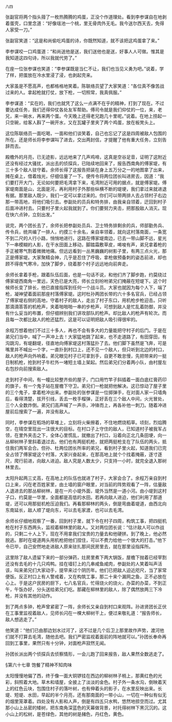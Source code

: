     八四 

   张副官将两个指头箝了一枚热腾腾的鸡蛋，正没个作道理处。看到李参谋自在地剥着蛋壳，口里念道：“好像瑶池一个桃，里无骨肉外无毛。我今送尔西天去，免得人家受一刀。”

   张副官笑道：“这是和尚偷吃鸡蛋的诗，你既然知道，就不该把这鸡蛋拿了来。”

   李参谋咬一口鸡蛋道：“和尚送他是送，我们送他也是送，好事人人可做。惟其是我知道这四句诗，所以我就代劳了。”

   在座一位张参谋也笑道：“李参谋既是当仁不让，我们也当见义勇为吧。”说着，学了样，把蛋放在冷水里浸了浸，也剥起壳来。

   大家虽是不愿高声，也都格格地笑着。陈联络员望了大家笑道：“各位真不像苦战过来的人。拿起枪就打仗，放下枪，一切照常，我真佩服。”

   李参谋道：“实在的，我们也就凭了这么一点满不在乎的精神，打到了现在。不过要达成任务，我们还得仰仗各处友军帮助。傅司令就是我们仰仗的一位，来，老兄，来一碗水，再来两个蛋。今天晚上还得老兄跑几十里呢。”说着。在地上捞起一只空碗，给客人斟了一碗开水，又在瓦罐子里夹了两个鸡蛋，放在板凳头上。

   这位陈联络员一面吃喝，一面和他们谈笑着，自己也忘记了这是四周被敌人包围的所在。还是师长将李参谋叫了进去，交出两封信，才提醒了他有重大任务，立刻告辞而去。

   殿檐外的月亮，已无迹影，远远地来了几声鸡啼，这真是空谷足音，证明了这附近还没有经过大骚扰，派出去的侦探兵，已陆续地回来了，报告西南角的傅家堤，有三十多个敌人驻守着。余师长得了这报告把装在身上五万分之一的地图拿了出来，摊在桌上，借着烛光，仔细估量了一下。便传令将两位团长叫进房去，因道：“我们要打开大门，无论如何要把毛湾拿下来，毛湾附近可用的据点，就是傅家堤。傅家堤南面是山，北面是河，再利用村子外那些纵横不断的堤埂，我们拿过来就进退有据。那里敌人既少，我们一定可以拿过来的。你们可以带两排人去占领村子右边那一带高地，将他们吸引去。参副处的员兵和特务排，由我亲自领着，迂回到村子后面冲进村去。只要村子里火起我就到了。你们要努力夹击，把那股敌人消灭。现在快六点钟，立刻出发。”

   说完，两个团长去了，余师长把参副处员兵、卫士特务排剩余的兵，师部勤务兵、传令兵，统共编了一排人，约摸三十余名，亲自率领着，就向这村落南面，一条宽不到二尺的人行小路，悄悄地进行。这路在傅家堤南边，已去一带山脚不远，星光下一串模糊的人影，在干水田面上移动，脚踏霜敷草皮，唏唆有声，弟兄拿着枪的手正被寒气割着微微地痛。但远远看到一丛黑巍巍的树影子里，有两三点火光，那正是傅家堤。大家聚精会神，几乎是忍住了呼吸，拿枪做预备刺的姿态前进，却也顾不得夜气寒冷，加快了脚步，绕着那个村子远远地向前奔走。

   余师长拿着手枪，跟着队伍后面，也是一句话不说，和他们齐了脚步跑，约莫绕过傅家堤西南角一里远，天色已是大亮，师长立刻吩咐弟兄们掩蔽在短堤下。这个时候师长变了排长，他已直接指挥到任何一个战斗员。大家也就因为每个人下，端了枪，凝神望着面前那座村落傅家堤。这时杜孙两团长带的六十多名官兵，已经占领了傅家堤右侧的高地，守着村子的敌人，走出了村子东口，用机枪步枪迎击。只听那滴滴答答的机枪声，夹着啪啪啪一串的步枪声，可想到敌人是忙乱着防御，并没有什么妥当的布置，但仔细辨别我们讲攻部队的枪声。却比敌人的枪声有轮次。而且每一次都比敌人的枪还猛烈，这是可以证明把敌人吸引得很牢的。

   余程万想着他们不过三十多人，再也不会有多大的力量能把守村子的后门。于是在弟兄们当中，喊了一声冲上去！大家猛地跳了起来，也不走道路了，有田穿田，有沟跳沟，有堤翻堤，径直地向傅家堤这村落猛扑了去。他们脚下虽然是飞奔，可是嘴里并不喊出一个字，一直扑到村口上，还不见一个敌人，但只听到北边的村口，敌人的枪声向外响着。弟兄眼见村子已可拿到手，自更不敢怠慢，先把带来的一挺日制机枪，抢到村子牛栏外一堵短土墙上架起。然后弟兄们分着两小队，由村屋左右包抄向前搜索敌人。

   走到村子中间，有一幢比较整齐些的屋子，门口用竹竿子斜插着一面白底红膏药印的旗子，有一个鬼子站在屋檐下守卫。弟兄们一枪就把他解决。这已惊动了屋子里的三个鬼子，拿着枪冲出来。参副处的张参谋是一位掷弹手，在对面人家一只墙角后，看得清楚，拔开引线，丢去一枚手榴弹，正好丢在三个敌人中间，火光冒处，三个人全数炸倒。弟兄们高声喊了一声杀，冲锋而上，再各补他一刺刀。随着冲进屋前后搜索了一遍，并没有敌人。

   同时，李参谋在稻场的草堆上，立刻将火柴擦着，不住地燃烧稻草。顷刻，烈焰腾空，在晴空里现出一注很大的目标。在村口子上守住的敌人，已知道村子被我军占领，在里外夹击之下，全体心里慌乱，就撤出了村口，沿着向正北几条田埂，向一丛柳树林子里斜着退过去。他们也有两挺机枪，就把两挺枪支在了队伍的两头，抵住我们两军会合。但孙、杜两位团长所率的弟兄，看到村子里火起，知道我们已完全占领了傅家堤这个村落，大家兴奋起来，在那高地上就个个找着掩蔽，逐寸逐尺，爬行前进，向敌人进迫。敌人究是人数太少，只支持一小时，就完全退入那树林里去。

   太阳升起两三丈高，在高地上的队伍也就进了村子，大家会合了。余程万亲自到村口上来，闪在老百姓家里，由土墙的窗户眼里，对当前的阵势观看了一阵，估量敌人退进去的那丛柳树林，是在一片小堤外面，堤外当然是一道小河。由小堤到这村子口，约莫是一华里，全面都是高低的水田。若再向敌人进迫，他们利用了那道堤，还可以用那挺机枪压迫我们。再看那柳林的两头，倒是弯曲着堤道，由西北向东南延长，敌人顺了堤向东，可以去毛家渡，也可以去毛湾。

   余师长仔细地观察了一番，回到村子里，就下令在村子四周，构筑工事，把四挺机枪在村子东西两头，监视着柳林里的敌人。又对两位团长说：“估计敌人可以作战的，只剩二十人上下，现在不用拿我们宝贵的力量去和他硬拼。到了晚上，他必然脱逃。那时在堤道两头用机枪把他们捏住，可以不费力给他一个很大的打击。”他下令已毕，自己安然地走进敌人原来驻扎那间民房里去，就在那里设指挥所。

   这里除了敌人遗留下来的一部分弹药，灶房里煮下两大锅饭，屋檐下抛着已经宰割还没有去毛的十几只鸡鸭。挂在墙钉上的几串咸鱼咸肉，参副处的人笑着叫声活该，叫来弟兄们大家动手，提早来过个阴历年。他们已把敌人迫近咫尺，当了家常便饭。反正村口上有人警戒着，又在构筑工事，那二十来个漏网之鱼，正不必放在心上。于是这户民房的厨下，七八名官兵，忙得烧火的烧火，办菜的办菜，不到正午，午饭办好，分头送给弟兄们吃。那藏在柳林里的敌人，除了偶然放两三下冷枪，并没有其他的动作。

   到了两点多钟，枪声曾紧密了一阵，余师长又亲自到村口来观阵。孙进贤团长正伏在工事里监视着敌人，见师长闪在一棵大柳树干上，便过来敬礼道：“报告师长，敌人想逃走了。”

   他笑道：“他们已由那边划水过河了，这不过是几个后卫上那里故作声势，渡河他们就不打算去毛湾，随他去吧。我们严密监视着面前的阵地就可以。”孙团长奉命再回到工事里，果然只有十分钟，对面枪声寂然无闻。

   孙团长派出两个侦探兵去侦察情形，一会儿跑了回来报告，敌人果然全数逃走了。

   §第六十七章 饱餐了精神不知肉味

   太阳慢慢地偏了西，终于像一面大铜锣挂在西边的柳树林子梢上，那黄红色的光彩，斜照着大地。草木和墙屋，全披上了淡淡的金色。村子外一条水沟，倒映着天上的红色云块，包围住村子的落叶树，也有伸着头的影子，在水里反映出来。长堤、短堤、水田，早起的半个月亮，还有那南面的一带小山，一切在一种似有似无的烟里笼罩着。四处没有人影和人声，倒是有四五只水鸭，悠然地掠空而过。尤其那小山上丛密的矮树，把东南角深蓝色的天幕做背景，衬托得树林下黑沉沉的。这小山上的松树，是苍绿色，其他的树是赭色，丹红色，黄色。

